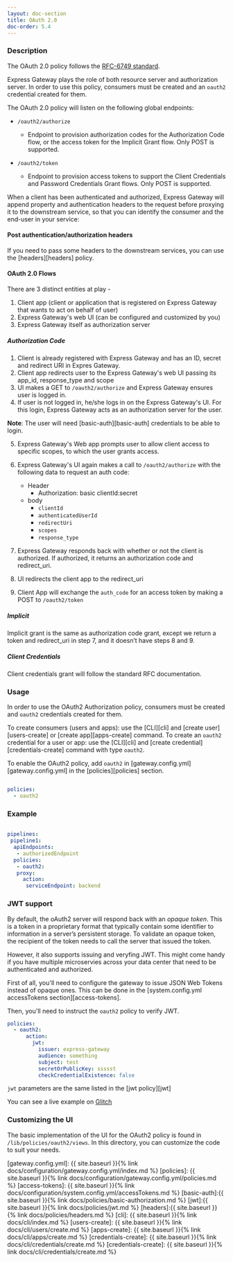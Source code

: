 ```yaml
---
layout: doc-section
title: OAuth 2.0
doc-order: 5.4
---
```


### Description

The OAuth 2.0 policy follows the [RFC-6749 standard][rfc-6749-standard].

Express Gateway plays the role of both resource server and authorization server. In order to use this policy, consumers
must be created and an `oauth2` credential created for them.

The OAuth 2.0 policy will listen on the following global endpoints:

* `/oauth2/authorize`
    * Endpoint to provision authorization codes for the Authorization Code flow, or the access token for the Implicit
    Grant flow. Only POST is supported.

* `/oauth2/token`
    * Endpoint to provision access tokens to support the Client Credentials and Password Credentials Grant flows.
    Only POST is supported.


When a client has been authenticated and authorized, Express Gateway will append property and authentication headers to
the request before proxying it to the downstream service, so that you can identify the consumer and the end-user in
your service:

#### Post authentication/authorization headers

If you need to pass some headers to the downstream services, you can use the [headers][headers] policy.

#### OAuth 2.0 Flows

There are 3 distinct entities at play -
1. Client app (client or application that is registered on Express Gateway that wants to act on behalf of user)
2. Express Gateway's web UI (can be configured and customized by you)
3. Express Gateway itself as authorization server

##### Authorization Code

1. Client is already registered with Express Gateway and has an ID, secret and redirect URI in Expres Gateway.
2. Client app redirects user to the Express Gateway's web UI passing its app_id, response_type and scope
3. UI makes a GET to `/oauth2/authorize` and Express Gateway ensures user is logged in.
4. If user is not logged in, he/she logs in on the Express Gateway's UI. For this login, Express Gateway acts as an
authorization server for the user.

  **Note**: The user will need [basic-auth][basic-auth] credentials to be able to login.

5. Express Gateway's Web app prompts user to allow client access to specific scopes, to which the user grants access.
6. Express Gateway's UI again makes a call to `/oauth2/authorize` with the following data to request an auth code:
    * Header
        * Authorization: basic clientId:secret
    * body
        * `clientId`
        * `authenticatedUserId`
        * `redirectUri`
        * `scopes`
        * `response_type`

7. Express Gateway responds back with whether or not the client is authorized. If authorized, it returns an
   authorization code and redirect_uri.
8. UI redirects the client app to the redirect_uri
9. Client App will exchange the `auth_code` for an access token by making a POST to `/oauth2/token`

##### Implicit

Implicit grant is the same as authorization code grant, except we return a token and redirect_uri in step 7,
and it doesn’t have steps 8 and 9.

##### Client Credentials

Client credentials grant will follow the standard RFC documentation.

### Usage

In order to use the OAuth2 Authorization policy, consumers must be created and `oauth2` credentials created for them.

To create consumers (users and apps): use the [CLI][cli] and [create user][users-create] or [create app][apps-create]
command.
To create an `oauth2` credential for a user or app: use the [CLI][cli] and [create credential][credentials-create]
command with type `oauth2`.

To enable the OAuth2 policy, add `oauth2` in [gateway.config.yml][gateway.config.yml] in the [policies][policies]
section.

```yaml

policies:
  - oauth2
```

### Example

```yaml

pipelines:
 pipeline1:
  apiEndpoints:
   - authorizedEndpoint
  policies:
   - oauth2:
   proxy:
     action:
      serviceEndpoint: backend
```

### JWT support

By default, the oAuth2 server will respond back with an *opaque token*. This is a token in a proprietary format that
typically contain some identifier to information in a server’s persistent storage. To validate an opaque token,
the recipient of the token needs to call the server that issued the token.

However, it also supports issuing and veryfing JWT. This might come handy if you have multiple microservies across your
data center that need to be authenticated and authorized.

First of all, you'll need to configure the gateway to issue JSON Web Tokens instead of opaque ones. This can be done in
the [system.config.yml accessTokens section][access-tokens].

Then, you'll need to instruct the `oauth2` policy to verify JWT.

```yml
policies:
  - oauth2:
      action:
        jwt:
          issuer: express-gateway
          audience: something
          subject: test
          secretOrPublicKey: ssssst
          checkCredentialExistence: false
```

`jwt` parameters are the same listed in the [jwt policy][jwt]

You can see a live example on [Glitch](https://glitch.com/edit/#!/express-gateway-test)

### Customizing the UI

The basic implementation of the UI for the OAuth2 policy is found in `/lib/policies/oauth2/views`. In this directory,
you can customize the code to suit your needs.

[rfc-6749-standard]: https://tools.ietf.org/html/rfc6749
[gateway.config.yml]: {{ site.baseurl }}{% link docs/configuration/gateway.config.yml/index.md %}
[policies]: {{ site.baseurl }}{% link docs/configuration/gateway.config.yml/policies.md %}
[access-tokens]: {{ site.baseurl }}{% link docs/configuration/system.config.yml/accessTokens.md %}
[basic-auth]:{{ site.baseurl }}{% link docs/policies/basic-authorization.md %}
[jwt]:{{ site.baseurl }}{% link docs/policies/jwt.md %}
[headers]:{{ site.baseurl }}{% link docs/policies/headers.md %}
[cli]: {{ site.baseurl }}{% link docs/cli/index.md %}
[users-create]: {{ site.baseurl }}{% link docs/cli/users/create.md %}
[apps-create]: {{ site.baseurl }}{% link docs/cli/apps/create.md %}
[credentials-create]: {{ site.baseurl }}{% link docs/cli/credentials/create.md %}
[credentials-create]: {{ site.baseurl }}{% link docs/cli/credentials/create.md %}
